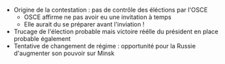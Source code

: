 - Origine de la contestation : pas de contrôle des éléctions par l'OSCE
	- OSCE affirme ne pas avoir eu une invitation à temps 
	- Elle aurait du se préparer avant l'inviation !
- Trucage de l'élection probable mais victoire réélle du président en place probable également
- Tentative de changement de régime : opportunité pour la Russie d'augmenter son pouvoir sur Minsk